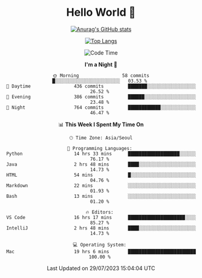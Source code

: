 <div align="center">

# Hello World 👋

[![Anurag's GitHub stats](https://github-readme-stats.vercel.app/api?username=taeho0888&show_icons=true&theme=dracula)](https://github.com/anuraghazra/github-readme-stats)

[![Top Langs](https://github-readme-stats.vercel.app/api/top-langs/?username=taeho0888&theme=dracula)](https://github.com/anuraghazra/github-readme-stats)
<!--
**taeho0888/taeho0888** is a ✨ _special_ ✨ repository because its `README.md` (this file) appears on your GitHub profile.

<!--START_SECTION:waka-->
![Code Time](http://img.shields.io/badge/Code%20Time-169%20hrs%2046%20mins-blue)

**I'm a Night 🦉** 

```text
🌞 Morning                58 commits          █░░░░░░░░░░░░░░░░░░░░░░░░   03.53 % 
🌆 Daytime                436 commits         ███████░░░░░░░░░░░░░░░░░░   26.52 % 
🌃 Evening                386 commits         ██████░░░░░░░░░░░░░░░░░░░   23.48 % 
🌙 Night                  764 commits         ████████████░░░░░░░░░░░░░   46.47 % 
```


📊 **This Week I Spent My Time On** 

```text
🕑︎ Time Zone: Asia/Seoul

💬 Programming Languages: 
Python                   14 hrs 33 mins      ███████████████████░░░░░░   76.17 % 
Java                     2 hrs 48 mins       ████░░░░░░░░░░░░░░░░░░░░░   14.73 % 
HTML                     54 mins             █░░░░░░░░░░░░░░░░░░░░░░░░   04.76 % 
Markdown                 22 mins             ░░░░░░░░░░░░░░░░░░░░░░░░░   01.93 % 
Bash                     13 mins             ░░░░░░░░░░░░░░░░░░░░░░░░░   01.20 % 

🔥 Editors: 
VS Code                  16 hrs 17 mins      █████████████████████░░░░   85.27 % 
IntelliJ                 2 hrs 48 mins       ████░░░░░░░░░░░░░░░░░░░░░   14.73 % 

💻 Operating System: 
Mac                      19 hrs 6 mins       █████████████████████████   100.00 % 
```


 Last Updated on 29/07/2023 15:04:04 UTC
<!--END_SECTION:waka-->
</div>
